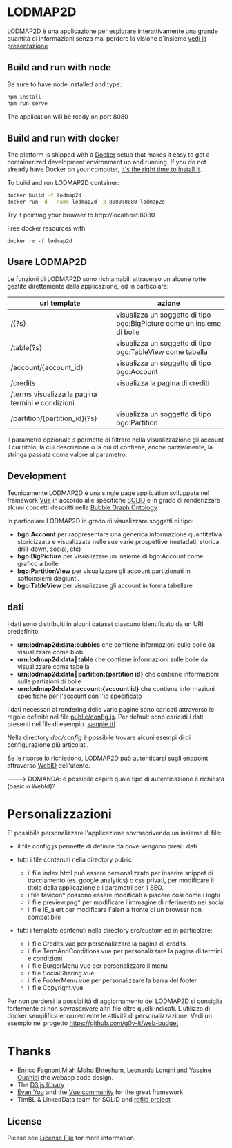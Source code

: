 # LODMAP2D

LODMAP2D è una applicazione  per esplorare interattivamente una grande quantità di informazioni senza mai  perdere la visione d'insieme [vedi la presentazione](https://docs.google.com/presentation/d/14OPAIxZoxCuwYo7fmso2bL4TAMcFTFO5ryEXhdsOSus/edit?usp=sharing)


## Build and run with node

Be sure to have node installed and type:

```bash
npm install
npm run serve
```

The application will be ready on port 8080

 
## Build and run with docker

The platform is shipped with a [Docker](https://docker.com) setup that makes it easy to get a containerized development environment up and running. 
If you do not already have Docker on your computer, 
[it's the right time to install it](https://docs.docker.com/install/).

To build and run LODMAP2D container:

```bash
docker build -t lodmap2d .
docker run -d --name lodmap2d -p 8080:8080 lodmap2d
```

Try it pointing your browser to http://localhost:8080

Free docker resources with:

```
docker rm -f lodmap2d
```

## Usare LODMAP2D

Le funzioni di LODMAP2D sono richiamabili attraverso un alcune rotte gestite direttamente dalla applicazione, ed in particolare:

| url template | azione |
|------------- |------- |
| /{?s} | visualizza un soggetto di tipo bgo:BigPicture come un insieme di bolle |
| /table{?s} | visualizza un soggetto di tipo bgo:TableView come tabella |
| /account/{account_id} | visualizza un soggetto di tipo bgo:Account |
| /credits | visualizza la pagina di crediti |
| /terms  visualizza la pagina termini e condizioni |
| /partition/{partition_id}{?s} | visualizza un soggetto di tipo bgo:Partition |


Il parametro opzionale  *s* permette di filtrare nella visualizzazione gli account il cui titolo, la cui descrizione o la cui id contiene, anche parzialmente, la stringa passata come valore al parametro.


## Development

Tecnicamente LODMAP2D è una single page application sviluppata nel framework [Vue](https://vuejs.org/) in accordo alle specifiche [SOLID](https://github.com/solid/solid-spec) e in grado di renderizzare alcuni concetti descritti nella [Bubble Graph Ontology](http://linkeddata.center/lodmap-bgo/v1).

In particolare LODMAP2D in grado di visualizzare soggetti di tipo:

- **bgo:Account** per rappresentare una generica informazione quantitativa storicizzata e visualizzata nelle sue varie prospettive (metadati, storica, drill-down, social, etc)
- **bgo:BigPicture** per visualizzare un insieme di bgo:Account come grafico a bolle
- **bgo:PartitionView** per visualizzare gli account partizionati in sottoinsiemi disgiunti.
- **bgo:TableView**   per visualizzare gli account in forma tabellare


## dati

I dati sono distribuiti in alcuni dataset ciascuno identificato da un URI predefinito:

- **urn:lodmap2d:data:bubbles** che contiene informazioni sulle bolle da visualizzare come blob
- **urn:lodmap2d:data:bubbles:table** che contiene informazioni sulle bolle da visualizzare come tabella
- **urn:lodmap2d:data:bubbles:partition:{partition id}** che contiene informazioni sulle partizioni di bolle
- **urn:lodmap2d:data:account:{account id}** che contiene informazioni specifiche per l'account con l'id specificato

I dati necessari al rendering delle varie pagine sono caricati attraverso le regole 
definite nel file [public/config.js](public/config.js). Per default sono caricati i dati presenti nel file di esempio.
[sample.ttl](public/sample.ttl).

Nella directory *doc/config* è possibile trovare alcuni esempi di di configurazione più articolati.

Se le risorse lo richiedono, LODMAP2D può autenticarsi sugli endpoint attraverso [WebID](https://www.w3.org/wiki/WebID) dell'utente.

----> DOMANDA: è possibile capire quale tipo di autenticazione è richiesta (basic o WebId)?

# Personalizzazioni

E' possibile personalizzare l'applicazione sovrascrivendo un insieme di file:

- il file config.js permette di definire da dove vengono presi i dati
- tutti i file contenuti nella directory public:
    - il file index.html può essere personalizzato per inserire snippet di tracciamento (es. google analytics) o css privati, per modificare il titolo della applicazione e i parametri per il SEO.
    - i file favicon* possono essere modificati a piacere così come i loghi
    - il file preview.png* per modificare l'immagine di riferimento nei social
    - il file IE_alert per modificare l'alert a fronte di un browser non compatibile
   

- tutti i template contenuti nella directory src/custom ed in particolare:
    - il file Credits.vue per personalizzare la pagina di credits
    - il file TermAndConditions.vue  per personalizzare la pagina di termini e condizioni
    - il file BurgerMenu.vue per personalizzare il menu
    - il file SocialSharing.vue
    - il file FooterMenu.vue per personalizzare la barra del footer
    - il file Copyright.vue


Per non perdersi la possibilità di aggiornamento del LODMAP2D si consiglia fortemente di non sovrascrivere altri file oltre quelli indicati. L'utilizzo di docker semplifica enormemente le attività di personalizzazione. Vedi un esempio nel progetto https://github.com/g0v-it/web-budget


# Thanks

- [Enrico Fagnoni](https://github.com/ecow),[Miah Mohd Ehtesham](https://github.com/miahmohd), [Leonardo Longhi](https://github.com/LeonardoLonghi) and [Yassine Ouahidi](https://github.com/YassineOuahidi) the webapp code design.
- The [D3.js library](https://d3js.org/)
- [Evan You](http://evanyou.me/) and the [Vue community](https://vuejs.org) for the great framework
- TimBL & LinkedData team for SOLID and [rdflib project](https://github.com/linkeddata/rdflib.js)

## License

Please see [License File](LICENSE) for more information.
